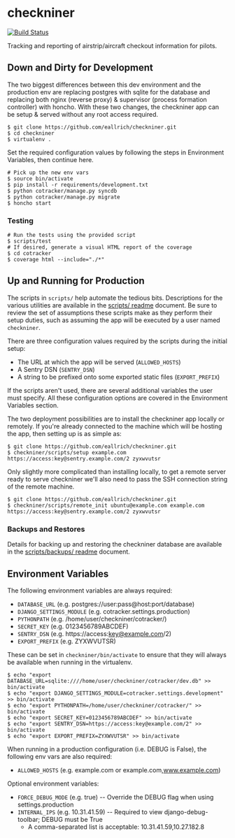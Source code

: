 checkniner
==========

[![Build Status](https://travis-ci.org/eallrich/checkniner.png)](https://travis-ci.org/eallrich/checkniner)

Tracking and reporting of airstrip/aircraft checkout information for pilots.

Down and Dirty for Development
------------------------------

The two biggest differences between this dev environment and the production
env are replacing postgres with sqlite for the database and replacing both
nginx (reverse proxy) & supervisor (process formation controller) with honcho.
With these two changes, the checkniner app can be setup & served without any
root access required.

```shell
$ git clone https://github.com/eallrich/checkniner.git
$ cd checkniner
$ virtualenv .
```

Set the required configuration values by following the steps in Environment
Variables, then continue here.

```shell
# Pick up the new env vars
$ source bin/activate
$ pip install -r requirements/development.txt
$ python cotracker/manage.py syncdb
$ python cotracker/manage.py migrate
$ honcho start
```

### Testing ###

```shell
# Run the tests using the provided script
$ scripts/test
# If desired, generate a visual HTML report of the coverage
$ cd cotracker
$ coverage html --include="./*"
```

Up and Running for Production
-----------------------------

The scripts in `scripts/` help automate the tedious bits. Descriptions for the
various utilities are available in the [scripts/ readme](scripts) document. Be
sure to review the set of assumptions these scripts make as they perform their
setup duties, such as assuming the app will be executed by a user named
`checkniner`.

There are three configuration values required by the scripts during the initial
setup:
+ The URL at which the app will be served (`ALLOWED_HOSTS`)
+ A Sentry DSN (`SENTRY_DSN`)
+ A string to be prefixed onto some exported static files (`EXPORT_PREFIX`)

If the scripts aren't used, there are several additional variables the user
must specify. All these configuration options are covered in the Environment
Variables section.

The two deployment possibilities are to install the checkniner app locally or
remotely. If you're already connected to the machine which will be hosting the
app, then setting up is as simple as:

```shell
$ git clone https://github.com/eallrich/checkniner.git
$ checkniner/scripts/setup example.com https://access:key@sentry.example.com/2 zyxwvutsr
```

Only slightly more complicated than installing locally, to get a remote server
ready to serve checkniner we'll also need to pass the SSH connection string of
the remote machine.

```shell
$ git clone https://github.com/eallrich/checkniner.git
$ checkniner/scripts/remote_init ubuntu@example.com example.com https://access:key@sentry.example.com/2 zyxwvutsr
```

### Backups and Restores ###

Details for backing up and restoring the checkniner database are available in
the [scripts/backups/ readme](scripts/backups) document.

Environment Variables
---------------------

The following environment variables are always required:
+ `DATABASE_URL` (e.g. postgres://user:pass@host:port/database)
+ `DJANGO_SETTINGS_MODULE` (e.g. cotracker.settings.production)
+ `PYTHONPATH` (e.g. /home/user/checkniner/cotracker/)
+ `SECRET_KEY` (e.g. 0123456789ABCDEF)
+ `SENTRY_DSN` (e.g. https://access:key@example.com/2)
+ `EXPORT_PREFIX` (e.g. ZYXWVUTSR)

These can be set in `checkniner/bin/activate` to ensure that they will always be available
when running in the virtualenv.

```shell
$ echo "export DATABASE_URL=sqlite:////home/user/checkniner/cotracker/dev.db" >> bin/activate
$ echo "export DJANGO_SETTINGS_MODULE=cotracker.settings.development" >> bin/activate
$ echo "export PYTHONPATH=/home/user/checkniner/cotracker/" >> bin/activate
$ echo "export SECRET_KEY=0123456789ABCDEF" >> bin/activate
$ echo "export SENTRY_DSN=https://access:key@example.com/2" >> bin/activate
$ echo "export EXPORT_PREFIX=ZYXWVUTSR" >> bin/activate
```

When running in a production configuration (i.e. DEBUG is False), the following env vars are also required:
+ `ALLOWED_HOSTS` (e.g. example.com or example.com,www.example.com)

Optional environment variables:
+ `FORCE_DEBUG_MODE` (e.g. true) -- Override the DEBUG flag when using settings.production
+ `INTERNAL_IPS` (e.g. 10.31.41.59) -- Required to view django-debug-toolbar; DEBUG must be True
    - A comma-separated list is acceptable: 10.31.41.59,10.27.182.8

